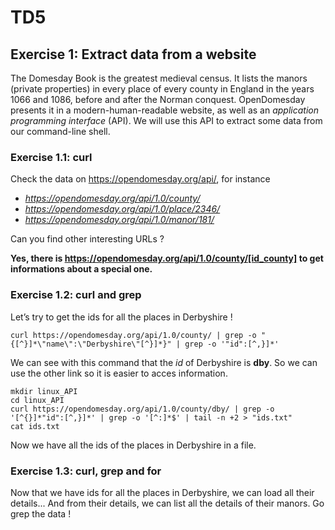 # TD5
## Exercise 1: Extract data from a website
The Domesday Book is the greatest medieval census. It lists the manors (private properties) in every place of every county in England in the years 1066 and 1086, before and after the Norman conquest. OpenDomesday presents it in a modern-human-readable website, as well as an *application programming interface* (API). We will use this API to extract some data from our command-line shell.

### Exercise 1.1: curl

Check the data on https://opendomesday.org/api/, for instance
- *https://opendomesday.org/api/1.0/county/*
- *https://opendomesday.org/api/1.0/place/2346/*
- *https://opendomesday.org/api/1.0/manor/181/*

Can you find other interesting URLs ?

**Yes, there is https://opendomesday.org/api/1.0/county/[id_county] to get informations about a special one.**

### Exercise 1.2: curl and grep
Let’s try to get the ids for all the places in Derbyshire !
```
curl https://opendomesday.org/api/1.0/county/ | grep -o "{[^}]*\"name\":\"Derbyshire\"[^}]*}" | grep -o '"id":[^,}]*'
```
We can see with this command that the *id* of Derbyshire is **dby**. So we can use the other link so it is easier to acces information.
```
mkdir linux_API
cd linux_API
curl https://opendomesday.org/api/1.0/county/dby/ | grep -o '[^{}]*"id":[^,}]*' | grep -o '[^:]*$' | tail -n +2 > "ids.txt"
cat ids.txt
```
Now we have all the ids of the places in Derbyshire in a file.

### Exercise 1.3: curl, grep and for
Now that we have ids for all the places in Derbyshire, we can load all their details...
And from their details, we can list all the details of their manors.
Go grep the data !
```
```
